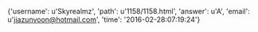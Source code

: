 {'username': u'Skyrealmz', 'path': u'1158/1158.html', 'answer': u'A', 'email': u'jiazunvoon@hotmail.com', 'time': '2016-02-28:07:19:24'}